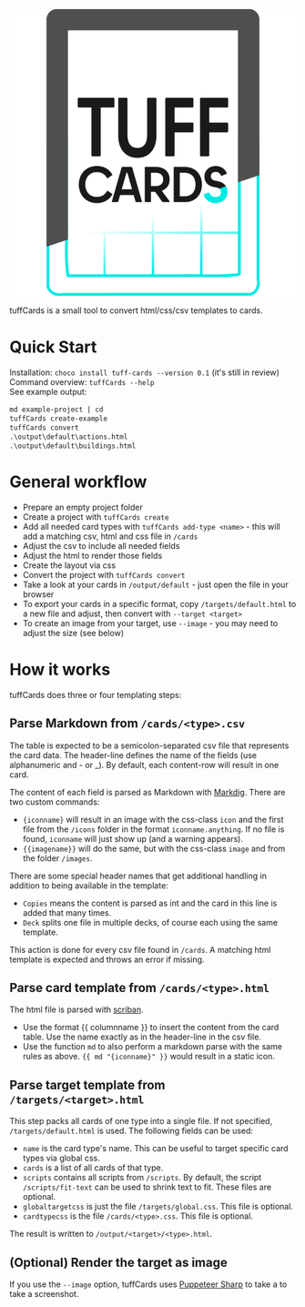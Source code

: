 ![tuffCards Logo](https://github.com/tuffff/tuffff-cards/blob/main/res/icon.svg?raw=true)

tuffCards is a small tool to convert html/css/csv templates to cards.

# Quick Start
Installation: `choco install tuff-cards --version 0.1` (it's still in review)\
Command overview: `tuffCards --help`\
See example output:
```
md example-project | cd
tuffCards create-example
tuffCards convert
.\output\default\actions.html
.\output\default\buildings.html
```


# General workflow
- Prepare an empty project folder
- Create a project with `tuffCards create`
- Add all needed card types with `tuffCards add-type <name>` - this will add a matching csv, html and css file in `/cards`
- Adjust the csv to include all needed fields
- Adjust the html to render those fields
- Create the layout via css
- Convert the project with `tuffCards convert`
- Take a look at your cards in `/output/default` - just open the file in your browser
- To export your cards in a specific format, copy `/targets/default.html` to a new file and adjust, then convert with `--target <target>`
- To create an image from your target, use `--image` - you may need to adjust the size (see below)

# How it works
tuffCards does three or four templating steps:

## Parse Markdown from `/cards/<type>.csv`
The table is expected to be a semicolon-separated csv file that represents the card data. The header-line defines the name of the fields (use alphanumeric and - or _). By default, each content-row will result in one card.

The content of each field is parsed as Markdown with [Markdig](https://github.com/xoofx/markdig). There are two custom commands:
- `{iconname}` will result in an image with the css-class `icon` and the first file from the `/icons` folder in the format `iconname.anything`. If no file is found, `iconname` will just show up (and a warning appears).
- `{{imagename}}` will do the same, but with the css-class `image` and from the folder `/images`.

There are some special header names that get additional handling in addition to being available in the template:
- `Copies` means the content is parsed as int and the card in this line is added that many times.
- `Deck` splits one file in multiple decks, of course each using the same template.

This action is done for every csv file found in `/cards`. A matching html template is expected and throws an error if missing.

## Parse card template from `/cards/<type>.html`
The html file is parsed with [scriban](https://github.com/scriban/scriban). 
- Use the format {{ columnname }} to insert the content from the card table. Use the name exactly as in the header-line in the csv file.
- Use the function `md` to also perform a markdown parse with the same rules as above. `{{ md "{iconname}" }}` would result in a static icon.

## Parse target template from `/targets/<target>.html`
This step packs all cards of one type into a single file. If not specified, `/targets/default.html` is used. The following fields can be used:
- `name` is the card type's name. This can be useful to target specific card types via global css.
- `cards` is a list of all cards of that type.
- `scripts` contains all scripts from `/scripts`. By default, the script `/scripts/fit-text` can be used to shrink text to fit. These files are optional.
- `globaltargetcss` is just the file `/targets/global.css`. This file is optional.
- `cardtypecss` is the file `/cards/<type>.css`. This file is optional.

The result is written to `/output/<target>/<type>.html`.

## (Optional) Render the target as image
If you use the `--image` option, tuffCards uses [Puppeteer Sharp](https://github.com/hardkoded/puppeteer-sharp) to take a to take a screenshot.
